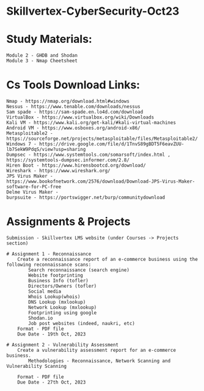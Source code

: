 # Skillvertex-CyberSecurity-Oct23

# Study Materials:
    Module 2 - GHDB and Shodan
    Module 3 - Nmap Cheetsheet

# Cs Tools Download Links:
    Nmap - https://nmap.org/download.html#windows
    Nessus - https://www.tenable.com/downloads/nessus
    Sam spade - https://sam-spade.en.lo4d.com/download
    VirtualBox - https://www.virtualbox.org/wiki/Downloads
    Kali VM - https://www.kali.org/get-kali/#kali-virtual-machines
    Android VM - https://www.osboxes.org/android-x86/
    Metasploitable2 - https://sourceforge.net/projects/metasploitable/files/Metasploitable2/
    Windows 7 - https://drive.google.com/file/d/1TnvS89gBDT5F6eavZUU-lb7SekW9PdqS/view?usp=sharing
    Dumpsec - https://www.systemtools.com/somarsoft/index.html , https://systemtools-dumpsec.informer.com/2.8/
    Hiren Boot - https://www.hirensbootcd.org/download/
    Wireshark - https://www.wireshark.org/
    JPS Virus Maker - https://www.bookofnetwork.com/2576/download/Download-JPS-Virus-Maker-software-for-PC-free
    Delme Virus Maker -
    burpsuite - https://portswigger.net/burp/communitydownload
        
# Assignments & Projects
    Submission - Skillvertex LMS website (under Courses -> Projects section)

    # Assignment 1 - Reconnaissance
        Create a reconnaissance report of an e-commerce business using the following reconnaissance scans: 
            Search reconnaissance (search engine)
            Website footprinting
            Business Info (tofler)
            Directors/Owners (tofler)
            Social media
            Whois Lookup(whois)
            DNS Lookup (mxlookup)
            Network Lookup (mxlookup)
            Footprinting using google
            Shodan.io
            Job post websites (indeed, naukri, etc)
        Format - PDF file
        Due Date - 19th Oct, 2023

    # Assignment 2 - Vulnerability Assessment
        Create a vulnerability assessment report for an e-commerce business.
            Methodologies - Reconnaissance, Network Scanning and Vulnerability Scanning
        
        Format - PDF file
        Due Date - 27th Oct, 2023